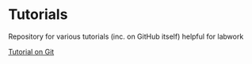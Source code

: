 # Tutorials
Repository for various tutorials (inc. on GitHub itself) helpful for labwork

[Tutorial on Git](Basics%20Of%20Git.md)
